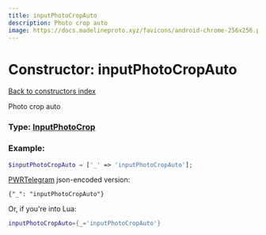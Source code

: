 ```yaml
---
title: inputPhotoCropAuto
description: Photo crop auto
image: https://docs.madelineproto.xyz/favicons/android-chrome-256x256.png
---
```

# Constructor: inputPhotoCropAuto  
[Back to constructors index](index.md)



Photo crop auto




### Type: [InputPhotoCrop](../types/InputPhotoCrop.md)


### Example:

```php
$inputPhotoCropAuto = ['_' => 'inputPhotoCropAuto'];
```  

[PWRTelegram](https://pwrtelegram.xyz) json-encoded version:

```
{"_": "inputPhotoCropAuto"}
```


Or, if you're into Lua:

```lua
inputPhotoCropAuto={_='inputPhotoCropAuto'}

```



